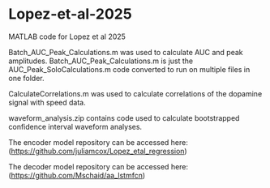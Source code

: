 # Lopez-et-al-2025
MATLAB code for Lopez et al 2025

Batch_AUC_Peak_Calculations.m was used to calculate AUC and peak amplitudes. Batch_AUC_Peak_Calculations.m is just the AUC_Peak_SoloCalculations.m code converted to run on multiple files in one folder. 

CalculateCorrelations.m was used to calculate correlations of the dopamine signal with speed data. 

waveform_analysis.zip contains code used to calculate bootstrapped confidence interval waveform analyses. 

The encoder model repository can be accessed here: (https://github.com/juliamcox/Lopez_etal_regression)

The decoder model repository can be accessed here: (https://github.com/Mschaid/aa_lstmfcn)
